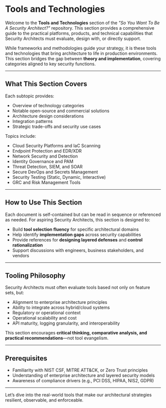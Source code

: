 # Tools and Technologies

Welcome to the **Tools and Technologies** section of the _"So You Want To Be A Security Architect?"_ repository. This section provides a comprehensive guide to the practical platforms, products, and technical capabilities that Security Architects must evaluate, design with, or directly support.

While frameworks and methodologies guide your strategy, it is these tools and technologies that bring architecture to life in production environments. This section bridges the gap between **theory and implementation**, covering categories aligned to key security functions.

---

## What This Section Covers
Each subtopic provides:
- Overview of technology categories
- Notable open-source and commercial solutions
- Architecture design considerations
- Integration patterns
- Strategic trade-offs and security use cases

Topics include:
- Cloud Security Platforms and IaC Scanning
- Endpoint Protection and EDR/XDR
- Network Security and Detection
- Identity Governance and PAM
- Threat Detection, SIEM, and SOAR
- Secure DevOps and Secrets Management
- Security Testing (Static, Dynamic, Interactive)
- GRC and Risk Management Tools

---

## How to Use This Section
Each document is self-contained but can be read in sequence or referenced as needed. For aspiring Security Architects, this section is designed to:

- Build **tool selection fluency** for specific architectural domains
- Help identify **implementation gaps** across security capabilities
- Provide references for **designing layered defenses** and **control rationalization**
- Support discussions with engineers, business stakeholders, and vendors

---

## Tooling Philosophy
Security Architects must often evaluate tools based not only on feature sets, but:
- Alignment to enterprise architecture principles
- Ability to integrate across hybrid/cloud systems
- Regulatory or operational context
- Operational scalability and cost
- API maturity, logging granularity, and interoperability

This section encourages **critical thinking, comparative analysis, and practical recommendations**—not tool evangelism.

---

## Prerequisites
- Familiarity with NIST CSF, MITRE ATT&CK, or Zero Trust principles
- Understanding of enterprise architecture and layered security models
- Awareness of compliance drivers (e.g., PCI DSS, HIPAA, NIS2, GDPR)

---

Let’s dive into the real-world tools that make our architectural strategies resilient, observable, and enforceable.
